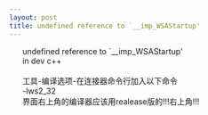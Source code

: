 ```yaml
---
layout: post
title: undefined reference to `__imp_WSAStartup'   
---
```

&nbsp;&nbsp;&nbsp;&nbsp;&nbsp;&nbsp;undefined reference to `__imp_WSAStartup'       
&nbsp;&nbsp;&nbsp;&nbsp;&nbsp;&nbsp;in dev c++<!-- more -->      
&nbsp;&nbsp;&nbsp;&nbsp;&nbsp;&nbsp;     
&nbsp;&nbsp;&nbsp;&nbsp;&nbsp;&nbsp;工具-编译选项-在连接器命令行加入以下命令       
&nbsp;&nbsp;&nbsp;&nbsp;&nbsp;&nbsp;-lws2_32    
&nbsp;&nbsp;&nbsp;&nbsp;&nbsp;&nbsp;界面右上角的编译器应该用realease版的!!!右上角!!!      
       
    
